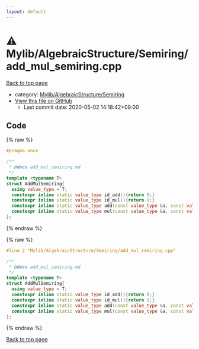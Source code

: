 ```yaml
---
layout: default
---
```


<!-- mathjax config similar to math.stackexchange -->
<script type="text/javascript" async
  src="https://cdnjs.cloudflare.com/ajax/libs/mathjax/2.7.5/MathJax.js?config=TeX-MML-AM_CHTML">
</script>
<script type="text/x-mathjax-config">
  MathJax.Hub.Config({
    TeX: { equationNumbers: { autoNumber: "AMS" }},
    tex2jax: {
      inlineMath: [ ['$','$'] ],
      processEscapes: true
    },
    "HTML-CSS": { matchFontHeight: false },
    displayAlign: "left",
    displayIndent: "2em"
  });
</script>

<script type="text/javascript" src="https://cdnjs.cloudflare.com/ajax/libs/jquery/3.4.1/jquery.min.js"></script>
<script src="https://cdn.jsdelivr.net/npm/jquery-balloon-js@1.1.2/jquery.balloon.min.js" integrity="sha256-ZEYs9VrgAeNuPvs15E39OsyOJaIkXEEt10fzxJ20+2I=" crossorigin="anonymous"></script>
<script type="text/javascript" src="../../../../assets/js/copy-button.js"></script>
<link rel="stylesheet" href="../../../../assets/css/copy-button.css" />


# :warning: Mylib/AlgebraicStructure/Semiring/add_mul_semiring.cpp

<a href="../../../../index.html">Back to top page</a>

* category: <a href="../../../../index.html#3df95940e092844fc072dd50b6844b29">Mylib/AlgebraicStructure/Semiring</a>
* <a href="{{ site.github.repository_url }}/blob/master/Mylib/AlgebraicStructure/Semiring/add_mul_semiring.cpp">View this file on GitHub</a>
    - Last commit date: 2020-05-02 14:18:42+09:00




## Code

<a id="unbundled"></a>
{% raw %}
```cpp
#pragma once

/**
 * @docs add_mul_semiring.md
 */
template <typename T>
struct AddMulSemiring{
  using value_type = T;
  constexpr inline static value_type id_add(){return 0;}
  constexpr inline static value_type id_mul(){return 1;}
  constexpr inline static value_type add(const value_type &a, const value_type &b){return a + b;}
  constexpr inline static value_type mul(const value_type &a, const value_type &b){return a * b;}
};

```
{% endraw %}

<a id="bundled"></a>
{% raw %}
```cpp
#line 2 "Mylib/AlgebraicStructure/Semiring/add_mul_semiring.cpp"

/**
 * @docs add_mul_semiring.md
 */
template <typename T>
struct AddMulSemiring{
  using value_type = T;
  constexpr inline static value_type id_add(){return 0;}
  constexpr inline static value_type id_mul(){return 1;}
  constexpr inline static value_type add(const value_type &a, const value_type &b){return a + b;}
  constexpr inline static value_type mul(const value_type &a, const value_type &b){return a * b;}
};

```
{% endraw %}

<a href="../../../../index.html">Back to top page</a>


